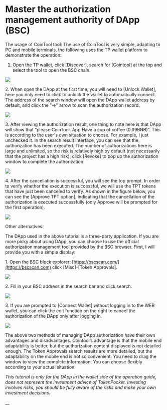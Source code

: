 # Master the authorization management authority of DApp (BSC)

The usage of CoinTool tool: The use of CoinTool is very simple, adapting to PC and mobile terminals, the following uses the TP wallet platform to demonstrate the operation:

1. Open the TP wallet, click \[Discover], search for \[Cointool] at the top and select the tool to open the BSC chain.

![](https://tp-statics.tokenpocket.pro/dapp/tokenpocket-1615531310640.png)

2\. When open the DApp at the first time, you will need to \[Unlock Wallet], here you only need to click to unlock the wallet to automatically connect. The address of the search window will open the DApp wallet address by default, and click the "→" arrow to scan the authorization record.

![](https://tp-statics.tokenpocket.pro/dapp/tokenpocket-1615531421668.png)

3\. After viewing the authorization result, one thing to note here is that DApp will show that “please CoinTool. App Have a cup of coffee (0.09BNB)”. This is according to the user's own situation to choose. For example, I just unchecked it. In the search result interface, you can see that the authorization has been executed. The number of authorizations here is large and unlimited, so the risk is relatively high by default (not necessarily that the project has a high risk); click \[Revoke] to pop up the authorization window to complete the authorization.

![](https://tp-statics.tokenpocket.pro/dapp/tokenpocket-1615531514663.png)

4\. After the cancellation is successful, you will see the top prompt. In order to verify whether the execution is successful, we will use the TPT tokens that have just been canceled to verify. As shown in the figure below, you can see the \[Approve TPT option], indicating that the cancellation of the authorization is executed successfully (only Approve will be prompted for the first operation).

![](https://tp-statics.tokenpocket.pro/dapp/tokenpocket-1615531574683.png)



Other alternatives:

The DApp used in the above tutorial is a three-party application. If you are more picky about using DApp, you can choose to use the official authorization management tool provided by the BSC browser. First, I will provide you with a simple display:&#x20;

1\. Open the BSC block explorer: [https://bscscan.com/](https://bscscan.com) click \[Misc]-\[Token Approvals].

![](https://tp-statics.tokenpocket.pro/dapp/tokenpocket-1615531660945.jpg)

2\. Fill in your BSC address in the search bar and click search.

![](https://tp-statics.tokenpocket.pro/dapp/tokenpocket-1615531716152.jpg)

3\. If you are prompted to \[Connect Wallet] without logging in to the WEB wallet, you can click the edit function on the right to cancel the authorization of the DApp only after logging in.

![](https://tp-statics.tokenpocket.pro/dapp/tokenpocket-1615531780765.jpg)



The above two methods of managing DApp authorization have their own advantages and disadvantages. Cointool’s advantage is that the mobile end adaptability is better, but the authorization content displayed is not detailed enough. The Token Approvals search results are more detailed, but the adaptability on the mobile end is not so convenient. You need to drag the window to view the complete information. You can choose flexibly according to your actual situation.



_This tutorial is only for the DApp in the wallet side of the operation guide, does not represent the investment advice of TokenPocket. Investing involves risks, you should be fully aware of the risks and make your own investment decisions._

__

